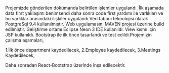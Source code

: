 Projemizde gönderilen dokümanda belirtilen işlemler uygulandı. İlk aşamada data first yaklaşımı benimsendi daha sonra code first yardımı ile varlıkları ve bu varlıklar arasındaki ilişkiler uygulandı.Veri tabanı teknolojisi olarak PostgreSql 9.4 kullanılmıştır. Web uygulamasını  MAVEN projesi üzerine build edilmiştir. Geliştirme ortamı Eclipse Neon 3 IDE kullanıldı. View kısmı için JSP kullanıldı. Bootstrap ile ilk önce tasarlandı ve test edildi.Projemizin çalışma aşamaları,

1.İlk önce department kaydedilecek,
2.Employee kaydedilecek,
3.Meetings Kaydedilecek,


Daha sonradan React-Bootstrap üzerinde inşa edilecektir.